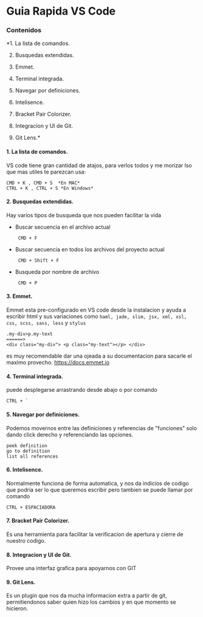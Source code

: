
  

# Guia Rapida VS Code
  

### Contenidos

*1. La lista de comandos.

2. Busquedas extendidas.

3. Emmet.

4. Terminal integrada.

5. Navegar por definiciones.

6. Intelisence.

7. Bracket Pair Colorizer.

8. Integracion y UI de Git.

9. Git Lens.* 

#### 1. La lista de comandos.

VS code tiene gran cantidad de atajos, para verlos todos y me morizar lso que mas utiles te parezcan usa:

    CMD + K , CMD + S  *En MAC*
    CTRL + K , CTRL + S *En Windows*

#### 2. Busquedas extendidas.
Hay varios tipos de busqueda que nos pueden facilitar la vida

 - Buscar secuencia en el archivo actual

	    CMD + F

 - Buscar secuencia en todos los archivos del proyecto actual

		CMD + Shift + F

 - Busqueda por nombre de archivo 

	    CMD + P

#### 3. Emmet.
Emmet esta pre-configurado en VS code desde la instalacion y ayuda a escribir html y sus variaciones como `haml, jade, slim, jsx, xml, xsl, css, scss, sass, less` y `stylus`

    .my-div>p.my-text  
    ======>  
    <div class="my-div"> <p class="my-text"></p> </div>

es muy recomendable dar una ojeada a su documentacion para sacarle el maximo provecho. https://docs.emmet.io

#### 4. Terminal integrada.
puede desplegarse arrastrando desde abajo o por comando

    CTRL + `

#### 5. Navegar por definiciones.
Podemos movernos entre las definiciones y referencias de "funciones" solo dando click derecho y referenciando las opciones.

    peek definition  
    go to definition  
    list all references

#### 6. Intelisence.
Normalmente funciona de forma automatica, y nos da indicios de codigo que podria ser lo que queremos escribir pero tambien se puede llamar por comando

    CTRL + ESPACIADORA

#### 7. Bracket Pair Colorizer.
Es una herramienta para facilitar la verificacion de apertura y cierre de nuestro codigo.

#### 8. Integracion y UI de Git.
Provee una interfaz grafica para apoyarnos con GIT

#### 9. Git Lens.
Es un plugin que nos da mucha informacion extra a partir de git, permitiendonos saber quien hizo los cambios y en que momento se hicieron.


